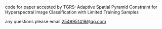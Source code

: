 code for paper accepted by TGRS: Adaptive Spatial Pyramid Constraint for Hyperspectral Image Classification with Limited Training Samples

any questions please email 2549951418@qq.com

